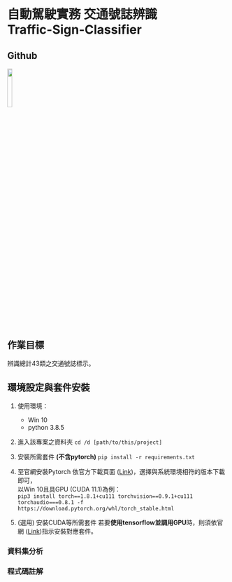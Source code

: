 # 自動駕駛實務 交通號誌辨識<br />Traffic-Sign-Classifier

## Github

[<img src=https://i.imgur.com/3aZfqpy.png width=15%>](https://github.com/Abner0627/Traffic-Sign-Classifier)

## 作業目標

辨識總計43類之交通號誌標示。

## 環境設定與套件安裝

1. 使用環境：  
    * Win 10 
    * python 3.8.5

2. 進入該專案之資料夾
`cd /d [path/to/this/project]`

3. 安裝所需套件 **(不含pytorch)**
`pip install -r requirements.txt`

4. 至官網安裝Pytorch
依官方下載頁面 ([Link](https://pytorch.org/get-started/locally/))，選擇與系統環境相符的版本下載即可，\
以Win 10且具GPU (CUDA 11.1)為例：\
`pip3 install torch==1.8.1+cu111 torchvision==0.9.1+cu111 torchaudio===0.8.1 -f https://download.pytorch.org/whl/torch_stable.html`

5. (選用) 安裝CUDA等所需套件
若要**使用tensorflow並調用GPU**時，則須依官網 ([Link](https://www.tensorflow.org/install/gpu?hl=zh-tw#software_requirements))指示安裝對應套件。

### 資料集分析



### 程式碼註解